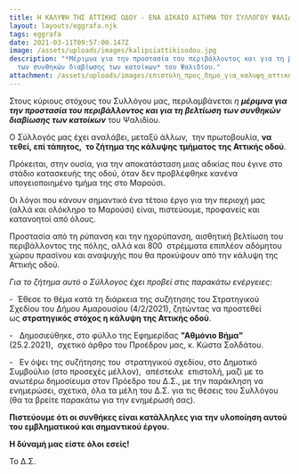 ```yaml
---
title: Η ΚΑΛΥΨΗ ΤΗΣ ΑΤΤΙΚΗΣ ΟΔΟΥ - ΕΝΑ ΔΙΚΑΙΟ ΑΙΤΗΜΑ ΤΟΥ ΣΥΛΛΟΓΟΥ ΨΑΛΙΔΙΟΥ
layout: layouts/eggrafa.njk
tags: eggrafa
date: 2021-03-11T09:57:00.147Z
image: /assets/uploads/images/kalipsiattikisodou.jpg
description: "*Μέριμνα για την προστασία του περιβάλλοντος και για τη βελτίωση
  των συνθηκών διαβίωσης των κατοίκων* του Ψαλιδίου."
attachment: /assets/uploads/images/επιστολη_πpος_δημο_για_καλυψη_αττικης_οδου_110321_αθμονιον_βημα.pdf
---
```

<!--StartFragment-->

Στους κύριους στόχους του Συλλόγου μας, περιλαμβάνεται *η **μέριμνα για την προστασία του περιβάλλοντος και για τη βελτίωση των συνθηκών διαβίωσης των κατοίκων*** του Ψαλιδίου.

Ο Σύλλογός μας έχει αναλάβει, μεταξύ άλλων,  την πρωτοβουλία, **να τεθεί, επί τάπητος,  το ζήτημα της κάλυψης τμήματος της Αττικής οδού**.

Πρόκειται, στην ουσία, για την αποκατάσταση μιας αδικίας που έγινε στο στάδιο κατασκευής της οδού, όταν δεν προβλέφθηκε κανένα υπογειοποιημένο τμήμα της στο Μαρούσι. 

Οι λόγοι που κάνουν σημαντικό ένα τέτοιο έργο για την περιοχή μας (αλλά και ολόκληρο το Μαρούσι) είναι, πιστεύουμε, προφανείς και κατανοητοί από όλους.

Προστασία από τη ρύπανση και την ηχορύπανση, αισθητική βελτίωση του περιβάλλοντος της πόλης, αλλά και 800  στρέμματα επιπλέον αδόμητου χώρου πρασίνου και αναψυχής που θα προκύψουν από την κάλυψη της Αττικής οδού.

*Για το ζήτημα αυτό ο Σύλλογος έχει προβεί στις παρακάτω ενέργειες*:

\-  Έθεσε το θέμα κατά τη διάρκεια της συζήτησης του Στρατηγικού Σχεδίου του Δήμου Αμαρουσίου (4/2/2021), ζητώντας να προστεθεί ως **στρατηγικός στόχος η κάλυψη της Αττικής οδού**.

\-   Δημοσιεύθηκε, στο φύλλο της Εφημερίδας **"Αθμόνιο Βήμα"**  (25.2.2021),  σχετικό άρθρο του Προέδρου μας, κ. Κώστα Σολδάτου. 

\-   Εν όψει της συζήτησης του  στρατηγικού σχεδίου, στο Δημοτικό Συμβούλιο (στο προσεχές μέλλον),  απέστειλε  επιστολή, μαζί με το ανωτέρω δημοσίευμα στον Πρόεδρο του Δ.Σ., με την παράκληση να ενημερώσει, σχετικά, όλα τα μέλη του Δ.Σ. για τις θέσεις του Συλλόγου (θα τα βρείτε παρακάτω για την ενημέρωσή σας).   

**Πιστεύουμε ότι οι συνθήκες είναι κατάλληλες για την υλοποίηση αυτού του εμβληματικού και σημαντικού έργου.** 

**Η δύναμή μας είστε όλοι εσείς!**

Το Δ.Σ. 

<!--EndFragment-->